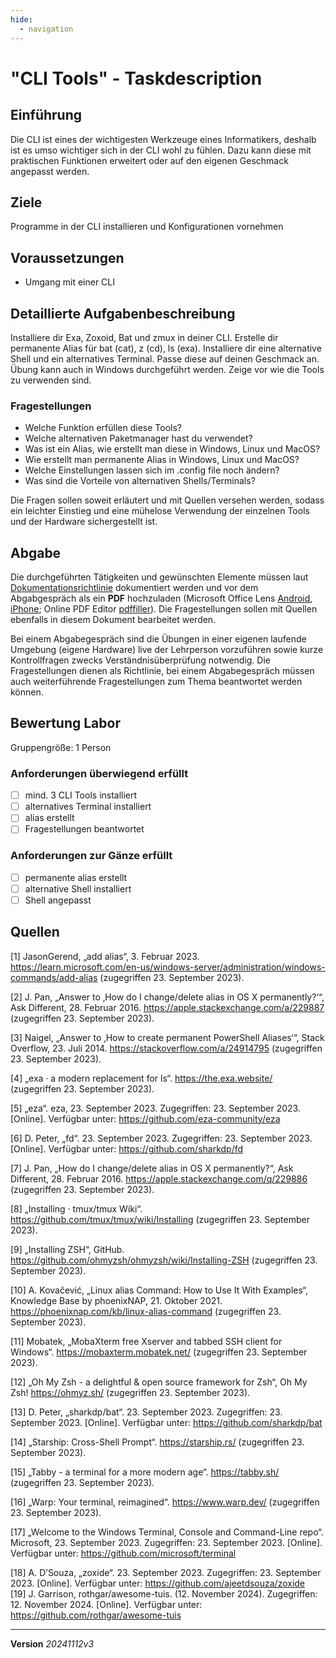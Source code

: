```yaml
---
hide:
  - navigation
---
```


# "CLI Tools" - Taskdescription

## Einführung
Die CLI ist eines der wichtigesten Werkzeuge eines Informatikers, deshalb ist es umso wichtiger sich in der CLI wohl zu fühlen. Dazu kann diese mit praktischen Funktionen erweitert oder auf den eigenen Geschmack angepasst werden.

## Ziele
Programme in der CLI installieren und Konfigurationen vornehmen

## Voraussetzungen
* Umgang mit einer CLI

## Detaillierte Aufgabenbeschreibung
Installiere dir Exa, Zoxoid, Bat und zmux in deiner CLI. Erstelle dir permanente Alias für bat (cat), z (cd), ls (exa). Installiere dir eine alternative Shell und ein alternatives Terminal. Passe diese auf deinen Geschmack an. Übung kann auch in Windows durchgeführt werden. Zeige vor wie die Tools zu verwenden sind.

### Fragestellungen
* Welche Funktion erfüllen diese Tools?
* Welche alternativen Paketmanager hast du verwendet?
* Was ist ein Alias, wie erstellt man diese in Windows, Linux und MacOS?
* Wie erstellt man permanente Alias in Windows, Linux und MacOS?
* Welche Einstellungen lassen sich im .config file noch ändern?
* Was sind die Vorteile von alternativen Shells/Terminals?

Die Fragen sollen soweit erläutert und mit Quellen versehen werden, sodass ein leichter Einstieg und eine mühelose Verwendung der einzelnen Tools und der Hardware sichergestellt ist.

## Abgabe
Die durchgeführten Tätigkeiten und gewünschten Elemente müssen laut [Dokumentationsrichtlinie](https://elearning.tgm.ac.at/pluginfile.php/18149/mod_resource/content/1/Dokumentationsrichtlinie.md) dokumentiert werden und vor dem Abgabgespräch als ein **PDF** hochzuladen (Microsoft Office Lens [Android](https://play.google.com/store/apps/details?id=com.microsoft.office.officelens&hl=de_AT&gl=US), [iPhone](https://apps.apple.com/at/app/microsoft-office-lens-pdf-scan/id975925059); Online PDF Editor [pdffiller](https://www.pdffiller.com/de/)). Die Fragestellungen sollen mit Quellen ebenfalls in diesem Dokument bearbeitet werden. 

Bei einem Abgabegespräch sind die Übungen in einer eigenen laufende Umgebung (eigene Hardware) live der Lehrperson vorzuführen sowie kurze Kontrollfragen zwecks Verständnisüberprüfung notwendig. Die Fragestellungen dienen als Richtlinie, bei einem Abgabegespräch müssen auch weiterführende Fragestellungen zum Thema beantwortet werden können.

## Bewertung Labor
Gruppengröße: 1 Person

### Anforderungen **überwiegend erfüllt**
- [ ] mind. 3 CLI Tools installiert
- [ ] alternatives Terminal installiert
- [ ] alias erstellt
- [ ] Fragestellungen beantwortet
### Anforderungen **zur Gänze erfüllt**
- [ ] permanente alias erstellt
- [ ] alternative Shell installiert
- [ ] Shell angepasst

## Quellen
[1] JasonGerend, „add alias“, 3. Februar 2023. https://learn.microsoft.com/en-us/windows-server/administration/windows-commands/add-alias (zugegriffen 23. September 2023).  

[2] J. Pan, „Answer to ‚How do I change/delete alias in OS X permanently?‘“, Ask Different, 28. Februar 2016. https://apple.stackexchange.com/a/229887 (zugegriffen 23. September 2023).  

[3] Naigel, „Answer to ‚How to create permanent PowerShell Aliases‘“, Stack Overflow, 23. Juli 2014. https://stackoverflow.com/a/24914795 (zugegriffen 23. September 2023).  

[4] „exa · a modern replacement for ls“. https://the.exa.website/ (zugegriffen 23. September 2023).  

[5] „eza“. eza, 23. September 2023. Zugegriffen: 23. September 2023. [Online]. Verfügbar unter: https://github.com/eza-community/eza  

[6] D. Peter, „fd“. 23. September 2023. Zugegriffen: 23. September 2023. [Online]. Verfügbar unter: https://github.com/sharkdp/fd  

[7] J. Pan, „How do I change/delete alias in OS X permanently?“, Ask Different, 28. Februar 2016. https://apple.stackexchange.com/q/229886 (zugegriffen 23. September 2023).  

[8] „Installing · tmux/tmux Wiki“. https://github.com/tmux/tmux/wiki/Installing (zugegriffen 23. September 2023).  

[9] „Installing ZSH“, GitHub. https://github.com/ohmyzsh/ohmyzsh/wiki/Installing-ZSH (zugegriffen 23. September 2023).  

[10] A. Kovačević, „Linux alias Command: How to Use It With Examples“, Knowledge Base by phoenixNAP, 21. Oktober 2021. https://phoenixnap.com/kb/linux-alias-command (zugegriffen 23. September 2023).  

[11] Mobatek, „MobaXterm free Xserver and tabbed SSH client for Windows“. https://mobaxterm.mobatek.net/ (zugegriffen 23. September 2023).  

[12] „Oh My Zsh - a delightful & open source framework for Zsh“, Oh My Zsh! https://ohmyz.sh/ (zugegriffen 23. September 2023).  

[13] D. Peter, „sharkdp/bat“. 23. September 2023. Zugegriffen: 23. September 2023. [Online]. Verfügbar unter: https://github.com/sharkdp/bat  

[14] „Starship: Cross-Shell Prompt“. https://starship.rs/ (zugegriffen 23. September 2023).  

[15] „Tabby - a terminal for a more modern age“. https://tabby.sh/ (zugegriffen 23. September 2023).  

[16] „Warp: Your terminal, reimagined“. https://www.warp.dev/ (zugegriffen 23. September 2023).  

[17] „Welcome to the Windows Terminal, Console and Command-Line repo“. Microsoft, 23. September 2023. Zugegriffen: 23. September 2023. [Online]. Verfügbar unter: https://github.com/microsoft/terminal  

[18] A. D’Souza, „zoxide“. 23. September 2023. Zugegriffen: 23. September 2023. [Online]. Verfügbar unter: https://github.com/ajeetdsouza/zoxide  
[19] J. Garrison, rothgar/awesome-tuis. (12. November 2024). Zugegriffen: 12. November 2024. [Online]. Verfügbar unter: https://github.com/rothgar/awesome-tuis



---
**Version** *20241112v3*
